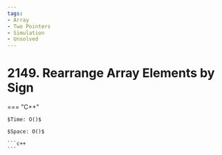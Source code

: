 ```yaml
---
tags:
- Array
- Two Pointers
- Simulation
- Unsolved
---
```



# 2149. Rearrange Array Elements by Sign

=== "C++"

    $Time: O()$

    $Space: O()$

    ```c++
    ```